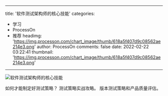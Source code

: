 
---
title: '软件测试架构师的核心技能'
categories: 
 - 学习
 - ProcessOn
 - 推荐
headimg: 'https://img.processon.com/chart_image/thumb/618a5f407d9c08562ae214e3.png'
author: ProcessOn
comments: false
date: 2022-02-22 03:22:41
thumbnail: 'https://img.processon.com/chart_image/thumb/618a5f407d9c08562ae214e3.png'
---

<div>   
<img class="thumb" alt="软件测试架构师的核心技能" src="https://img.processon.com/chart_image/thumb/618a5f407d9c08562ae214e3.png" referrerpolicy="no-referrer">
<p>如何才能制定好测试策略？
测试策略实战攻略。
版本测试策略和产品质量评估。</p>  
</div>
            